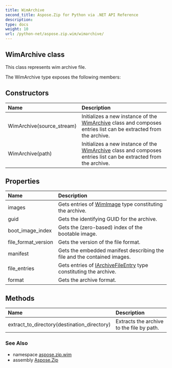 ```yaml
---
title: WimArchive
second_title: Aspose.Zip for Python via .NET API Reference
description: 
type: docs
weight: 10
url: /python-net/aspose.zip.wim/wimarchive/
---
```


## WimArchive class

This class represents wim archive file.

The WimArchive type exposes the following members:
## Constructors
| Name | Description |
| :- | :- |
|WimArchive(source_stream)|Initializes a new instance of the [WimArchive](/zip/python-net/aspose.zip.wim/wimarchive/) class and composes entries list can be extracted from the archive.|
|WimArchive(path)|Initializes a new instance of the [WimArchive](/zip/python-net/aspose.zip.wim/wimarchive/) class and composes entries list can be extracted from the archive.|
## Properties
| Name | Description |
| :- | :- |
|images|Gets entries of [WimImage](/zip/python-net/aspose.zip.wim/wimimage/) type constituting the archive.|
|guid|Gets the identifying GUID for the archive.|
|boot_image_index|Gets the (zero-based) index of the bootable image.|
|file_format_version|Gets the version of the file format.|
|manifest|Gets the embedded manifest describing the file and the contained images.|
|file_entries|Gets entries of [IArchiveFileEntry](/zip/python-net/aspose.zip/iarchivefileentry/) type constituting the archive.|
|format|Gets the archive format.|
## Methods
| Name | Description |
| :- | :- |
|extract_to_directory(destination_directory)|Extracts the archive to the file by path.|

### See Also

* namespace [aspose.zip.wim](/zip/python-net/aspose.zip.wim/)
* assembly [Aspose.Zip](/zip/python-net/)

